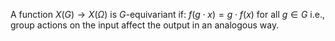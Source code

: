 
A function $X(G) \to X(\Omega)$ is $G$-equivariant if: $f(g\cdot x)=g\cdot f(x)$ for all $g\in G$  i.e., group actions on the input affect the output in an analogous way.

